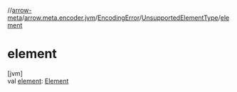 //[arrow-meta](../../../../index.md)/[arrow.meta.encoder.jvm](../../index.md)/[EncodingError](../index.md)/[UnsupportedElementType](index.md)/[element](element.md)

# element

[jvm]\
val [element](element.md): [Element](https://docs.oracle.com/javase/8/docs/api/javax/lang/model/element/Element.html)
